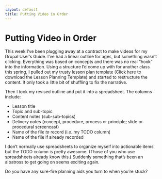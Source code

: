 ```yaml
---
layout: default
title: Putting Video in Order
---
```


# Putting Video in Order

This week I’ve been plugging away at a contract to make videos for my Drupal User’s Guide. I’ve had a linear outline for ages, but something wasn’t clicking. Everything was based on concepts and there was no real “hook” into the information. Using a structure I’d come up with for another class this spring, I pulled out my trusty lesson plan template (Click here to download the Lesson Planning Template) and started to restructure the content. It only took a little bit of shuffling to fix the narrative.

Then I took my revised outline and put it into a spreadsheet. The columns include:

- Lesson title
- Topic and sub-topic
- Content notes (sub-sub-topics)
- Delivery notes (concept, procedure, process or principle; slide or procedural screencast)
- Name of the file *to* record (i.e. my TODO column)
- Name of the file if already recorded

I don’t normally use spreadsheets to organize myself into actionable items but the TODO column is pretty awesome. (Those of you who use spreadsheets already know this.) Suddenly something that’s been an albatross to get going on seems exciting again.

Do you have any sure-fire planning aids you turn to when you’re stuck?
